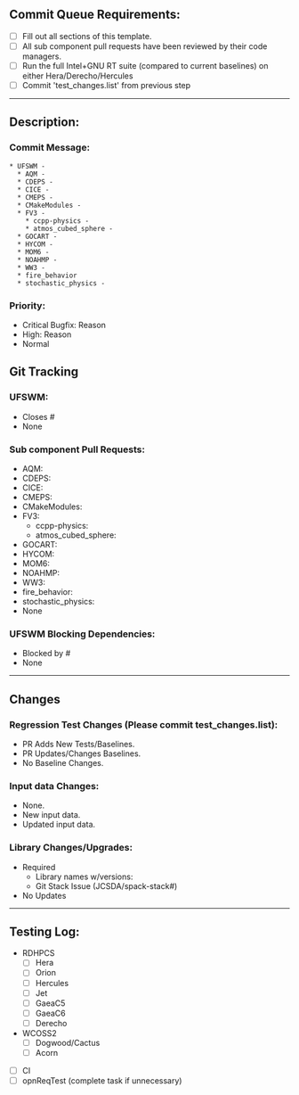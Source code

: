 <!-- INSTRUCTIONS: 
- PLEASE READ/FOLLOW THE DIRECTIONS IN EACH SECTION
- Complete the 'Commit Queue Requirements' below
- Please use github markup as much as possible (https://docs.github.com/en/get-started/writing-on-github)
- Please leave your PR in a draft state until all underlying work is completed.
-->
## Commit Queue Requirements:
<!--
- Please complete the items that follow this.
- Please "check off" completed items. Use [X] for a filled in checkbox or leave it [ ] for an empty checkbox
- Your PR will not be considered until all requirements are met.
- THIS IS YOUR RESPONSIBILITY
 -->
- [ ] Fill out all sections of this template.
- [ ] All sub component pull requests have been reviewed by their code managers.
- [ ] Run the full Intel+GNU RT suite (compared to current baselines) on either Hera/Derecho/Hercules
- [ ] Commit 'test_changes.list' from previous step
---
## Description:
<!--
Please provide a detailed verbose description of what this PR does
-->


### Commit Message:
<!--
Please provide concise information for The UFS-WM and/or each sub-component:
Please delete what is not needed.
-->
```
* UFSWM - 
  * AQM - 
  * CDEPS - 
  * CICE - 
  * CMEPS - 
  * CMakeModules - 
  * FV3 - 
    * ccpp-physics - 
    * atmos_cubed_sphere - 
  * GOCART - 
  * HYCOM - 
  * MOM6 - 
  * NOAHMP - 
  * WW3 - 
  * fire_behavior
  * stochastic_physics - 
```

### Priority:
<!--
Please provide the priority you would prefer this pull request to have.
* Critical Bugfix: Model is wrong.
* High: Time-sensitive project.
* Normal.
Please delete the ones that are not applicable
-->
* Critical Bugfix: Reason
* High: Reason
* Normal

## Git Tracking
### UFSWM:
<!--
Please add the UFS-WM github issue here if there is one
Please delete the one that is not applicable.
-->
* Closes #
* None

### Sub component Pull Requests:
<!--
Please provide a list of sub-components involved with this pull request.
Please provide links to the sub-component pull requests as shown below.
Please delete what is not needed.
Example:
* FV3: NOAA-EMC/fv3atm#734
  * ccpp-physics: ufs-community/ccpp-physics#33
* WW3: NOAA-EMC/WW3#321
-->
* AQM:
* CDEPS:
* CICE:
* CMEPS:
* CMakeModules:
* FV3:
  * ccpp-physics:
  * atmos_cubed_sphere:
* GOCART:
* HYCOM:
* MOM6:
* NOAHMP:
* WW3:
* fire_behavior:
* stochastic_physics:
* None

### UFSWM Blocking Dependencies:
<!--
If there are any UFSWM PR's that are needed to be completed before this one, please add links
to them here
Please delete what is not needed.
-->
* Blocked by #
* None

---
## Changes
### Regression Test Changes (Please commit test_changes.list):
<!--
Please let us know if this PR creates new baselines, changes baselines or not.
Please delete what is not needed.
Please make sure you have properly submitted test_changes.list
-->
* PR Adds New Tests/Baselines.
* PR Updates/Changes Baselines.
* No Baseline Changes.

### Input data Changes:
<!--
If there are any changes to input-data for a test, please provide information here.
Please delete what is not needed.
-->
* None.
* New input data.
* Updated input data.

### Library Changes/Upgrades:
<!-- Library updates take time. Please provide library and version information here.
** SPECIAL INSTRUCTIONS **
If this PR needs updates to libraries please make sure to accomplish the following tasks:
- Create separate issue in (https://github.com/JCSDA/spack-stack) asking for update to library. Include library name, library version.
- Add issue link from JCSDA/spack-stack following this item <!-- for example: "* JCSDA/spack-stack#1757"

Please delete what is not needed.
-->
* Required
  * Library names w/versions:
  * Git Stack Issue (JCSDA/spack-stack#)
* No Updates
  
---
<!-- STOP!!! THE FOLLOWING IS FOR CODE MANAGERS ONLY. PLEASE DO NOT FILL OUT -->
## Testing Log:
- RDHPCS
  - [ ] Hera
  - [ ] Orion
  - [ ] Hercules
  - [ ] Jet
  - [ ] GaeaC5
  - [ ] GaeaC6
  - [ ] Derecho
- WCOSS2
  - [ ] Dogwood/Cactus
  - [ ] Acorn
- [ ] CI
- [ ] opnReqTest (complete task if unnecessary)
